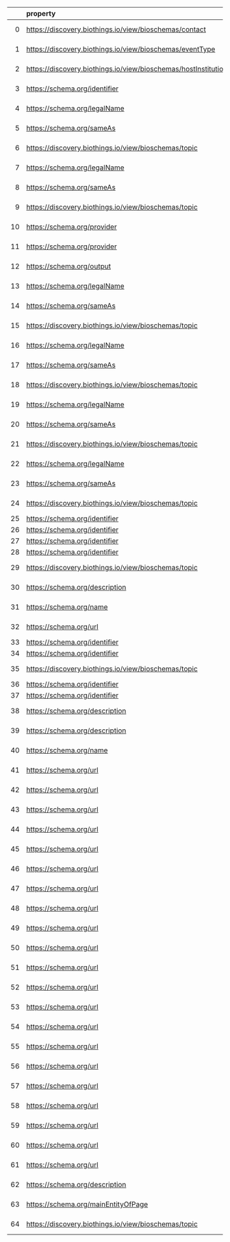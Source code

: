 |    | property                                                       | Reference profile                                                  | Evaluated entity                                                                                   |
|---:|:---------------------------------------------------------------|:-------------------------------------------------------------------|:---------------------------------------------------------------------------------------------------|
|  0 | https://discovery.biothings.io/view/bioschemas/contact         | https://bioschemas.org/profiles/Event/0.2-DRAFT-2019_06_14         | https://tess.elixir-europe.org/events/1st-international-conference-on-fair-digital-objects-fdo2022 |
|  1 | https://discovery.biothings.io/view/bioschemas/eventType       | https://bioschemas.org/profiles/Event/0.2-DRAFT-2019_06_14         | https://tess.elixir-europe.org/events/1st-international-conference-on-fair-digital-objects-fdo2022 |
|  2 | https://discovery.biothings.io/view/bioschemas/hostInstitution | https://bioschemas.org/profiles/Event/0.2-DRAFT-2019_06_14         | https://tess.elixir-europe.org/events/1st-international-conference-on-fair-digital-objects-fdo2022 |
|  3 | https://schema.org/identifier                                  | https://bioschemas.org/profiles/Dataset/1.0-RELEASE                | https://www.bgee.org/?page=species&amp;species_id=9606#expr-calls                                  |
|  4 | https://schema.org/legalName                                   | https://bioschemas.org/profiles/Organization/0.2-DRAFT-2019_07_19  | N9472323b6c49406b84a71737c4fa5e54                                                                  |
|  5 | https://schema.org/sameAs                                      | https://bioschemas.org/profiles/Organization/0.2-DRAFT-2019_07_19  | N9472323b6c49406b84a71737c4fa5e54                                                                  |
|  6 | https://discovery.biothings.io/view/bioschemas/topic           | https://bioschemas.org/profiles/Organization/0.2-DRAFT-2019_07_19  | N9472323b6c49406b84a71737c4fa5e54                                                                  |
|  7 | https://schema.org/legalName                                   | https://bioschemas.org/profiles/Organization/0.2-DRAFT-2019_07_19  | Ne106a622703e49c8a46b48d3b5c54603                                                                  |
|  8 | https://schema.org/sameAs                                      | https://bioschemas.org/profiles/Organization/0.2-DRAFT-2019_07_19  | Ne106a622703e49c8a46b48d3b5c54603                                                                  |
|  9 | https://discovery.biothings.io/view/bioschemas/topic           | https://bioschemas.org/profiles/Organization/0.2-DRAFT-2019_07_19  | Ne106a622703e49c8a46b48d3b5c54603                                                                  |
| 10 | https://schema.org/provider                                    | https://bioschemas.org/profiles/DataCatalog/0.3-RELEASE-2019_07_01 | N298d7b36ef554622b6f146b1e6f12b67                                                                  |
| 11 | https://schema.org/provider                                    | https://bioschemas.org/profiles/DataCatalog/0.3-RELEASE-2019_07_01 | Nb81408d60a734174947e6777a3f4bff4                                                                  |
| 12 | https://schema.org/output                                      | https://bioschemas.org/profiles/ComputationalWorkflow/1.0-RELEASE  | https://workflowhub.eu/workflows/18?version=1                                                      |
| 13 | https://schema.org/legalName                                   | https://bioschemas.org/profiles/Organization/0.2-DRAFT-2019_07_19  | N1c063e78fa0845208c646a534f95ef89                                                                  |
| 14 | https://schema.org/sameAs                                      | https://bioschemas.org/profiles/Organization/0.2-DRAFT-2019_07_19  | N1c063e78fa0845208c646a534f95ef89                                                                  |
| 15 | https://discovery.biothings.io/view/bioschemas/topic           | https://bioschemas.org/profiles/Organization/0.2-DRAFT-2019_07_19  | N1c063e78fa0845208c646a534f95ef89                                                                  |
| 16 | https://schema.org/legalName                                   | https://bioschemas.org/profiles/Organization/0.2-DRAFT-2019_07_19  | Na31db70d889d41c8a931d5d386ac9db4                                                                  |
| 17 | https://schema.org/sameAs                                      | https://bioschemas.org/profiles/Organization/0.2-DRAFT-2019_07_19  | Na31db70d889d41c8a931d5d386ac9db4                                                                  |
| 18 | https://discovery.biothings.io/view/bioschemas/topic           | https://bioschemas.org/profiles/Organization/0.2-DRAFT-2019_07_19  | Na31db70d889d41c8a931d5d386ac9db4                                                                  |
| 19 | https://schema.org/legalName                                   | https://bioschemas.org/profiles/Organization/0.2-DRAFT-2019_07_19  | N55431c235acb490b9bd56a666ca7bdfa                                                                  |
| 20 | https://schema.org/sameAs                                      | https://bioschemas.org/profiles/Organization/0.2-DRAFT-2019_07_19  | N55431c235acb490b9bd56a666ca7bdfa                                                                  |
| 21 | https://discovery.biothings.io/view/bioschemas/topic           | https://bioschemas.org/profiles/Organization/0.2-DRAFT-2019_07_19  | N55431c235acb490b9bd56a666ca7bdfa                                                                  |
| 22 | https://schema.org/legalName                                   | https://bioschemas.org/profiles/Organization/0.2-DRAFT-2019_07_19  | N5ad52e6ca6d44d2692fc9d7421744312                                                                  |
| 23 | https://schema.org/sameAs                                      | https://bioschemas.org/profiles/Organization/0.2-DRAFT-2019_07_19  | N5ad52e6ca6d44d2692fc9d7421744312                                                                  |
| 24 | https://discovery.biothings.io/view/bioschemas/topic           | https://bioschemas.org/profiles/Organization/0.2-DRAFT-2019_07_19  | N5ad52e6ca6d44d2692fc9d7421744312                                                                  |
| 25 | https://schema.org/identifier                                  | https://bioschemas.org/profiles/Dataset/1.0-RELEASE                | https://www.bgee.org/                                                                              |
| 26 | https://schema.org/identifier                                  | https://bioschemas.org/profiles/Dataset/1.0-RELEASE                | https://www.bgee.org/                                                                              |
| 27 | https://schema.org/identifier                                  | https://bioschemas.org/profiles/Dataset/1.0-RELEASE                | https://www.genenames.org/data/gene-symbol-report/#data-set                                        |
| 28 | https://schema.org/identifier                                  | https://bioschemas.org/profiles/Dataset/1.0-RELEASE                | https://www.genenames.org/data/genegroup/#data-set                                                 |
| 29 | https://discovery.biothings.io/view/bioschemas/topic           | https://bioschemas.org/profiles/Organization/0.2-DRAFT-2019_07_19  | https://biocomputingup.it/#Organization                                                            |
| 30 | https://schema.org/description                                 | https://bioschemas.org/profiles/ComputationalTool/1.0-RELEASE      | https://bio.tools/blast                                                                            |
| 31 | https://schema.org/name                                        | https://bioschemas.org/profiles/ComputationalTool/1.0-RELEASE      | https://bio.tools/blast                                                                            |
| 32 | https://schema.org/url                                         | https://bioschemas.org/profiles/ComputationalTool/1.0-RELEASE      | https://bio.tools/blast                                                                            |
| 33 | https://schema.org/identifier                                  | https://bioschemas.org/profiles/Dataset/1.0-RELEASE                | https://www.genenames.org/data/gene-symbol-report/#data-set                                        |
| 34 | https://schema.org/identifier                                  | https://bioschemas.org/profiles/Dataset/1.0-RELEASE                | https://www.genenames.org/data/genegroup/#data-set                                                 |
| 35 | https://discovery.biothings.io/view/bioschemas/topic           | https://bioschemas.org/profiles/Organization/0.2-DRAFT-2019_07_19  | https://biocomputingup.it/#Organization                                                            |
| 36 | https://schema.org/identifier                                  | https://bioschemas.org/profiles/Dataset/1.0-RELEASE                | https://www.genenames.org/data/gene-symbol-report/#data-set                                        |
| 37 | https://schema.org/identifier                                  | https://bioschemas.org/profiles/Dataset/1.0-RELEASE                | https://www.genenames.org/data/genegroup/#data-set                                                 |
| 38 | https://schema.org/description                                 | https://bioschemas.org/profiles/DataCatalog/0.3-RELEASE-2019_07_01 | http://www.ensembl.org/#project                                                                    |
| 39 | https://schema.org/description                                 | https://bioschemas.org/profiles/ComputationalTool/1.0-RELEASE      | https://bio.tools/covidmine                                                                        |
| 40 | https://schema.org/name                                        | https://bioschemas.org/profiles/ComputationalTool/1.0-RELEASE      | https://bio.tools/covidmine                                                                        |
| 41 | https://schema.org/url                                         | https://bioschemas.org/profiles/ComputationalTool/1.0-RELEASE      | https://bio.tools/covidmine                                                                        |
| 42 | https://schema.org/url                                         | https://bioschemas.org/profiles/ChemicalSubstance/0.4-RELEASE      | https://nanocommons.github.io/identifiers/registry#ERM00000066                                     |
| 43 | https://schema.org/url                                         | https://bioschemas.org/profiles/ChemicalSubstance/0.4-RELEASE      | https://nanocommons.github.io/identifiers/registry#ERM00000064                                     |
| 44 | https://schema.org/url                                         | https://bioschemas.org/profiles/ChemicalSubstance/0.4-RELEASE      | https://nanocommons.github.io/identifiers/registry#ERM000000837                                    |
| 45 | https://schema.org/url                                         | https://bioschemas.org/profiles/ChemicalSubstance/0.4-RELEASE      | https://nanocommons.github.io/identifiers/registry#ERM00000062                                     |
| 46 | https://schema.org/url                                         | https://bioschemas.org/profiles/ChemicalSubstance/0.4-RELEASE      | https://nanocommons.github.io/identifiers/registry#ERM00000067                                     |
| 47 | https://schema.org/url                                         | https://bioschemas.org/profiles/ChemicalSubstance/0.4-RELEASE      | https://nanocommons.github.io/identifiers/registry#ERM00000063                                     |
| 48 | https://schema.org/url                                         | https://bioschemas.org/profiles/ChemicalSubstance/0.4-RELEASE      | https://nanocommons.github.io/identifiers/registry#ERM00000582                                     |
| 49 | https://schema.org/url                                         | https://bioschemas.org/profiles/ChemicalSubstance/0.4-RELEASE      | https://nanocommons.github.io/identifiers/registry#ERM00000086                                     |
| 50 | https://schema.org/url                                         | https://bioschemas.org/profiles/ChemicalSubstance/0.4-RELEASE      | https://nanocommons.github.io/identifiers/registry#ERM00000084                                     |
| 51 | https://schema.org/url                                         | https://bioschemas.org/profiles/ChemicalSubstance/0.4-RELEASE      | https://nanocommons.github.io/identifiers/registry#ERM00000088                                     |
| 52 | https://schema.org/url                                         | https://bioschemas.org/profiles/ChemicalSubstance/0.4-RELEASE      | https://nanocommons.github.io/identifiers/registry#ERM00000060                                     |
| 53 | https://schema.org/url                                         | https://bioschemas.org/profiles/ChemicalSubstance/0.4-RELEASE      | https://nanocommons.github.io/identifiers/registry#ERM00000061                                     |
| 54 | https://schema.org/url                                         | https://bioschemas.org/profiles/ChemicalSubstance/0.4-RELEASE      | https://nanocommons.github.io/identifiers/registry#ERM00000085                                     |
| 55 | https://schema.org/url                                         | https://bioschemas.org/profiles/ChemicalSubstance/0.4-RELEASE      | https://nanocommons.github.io/identifiers/registry#ERM00000090                                     |
| 56 | https://schema.org/url                                         | https://bioschemas.org/profiles/ChemicalSubstance/0.4-RELEASE      | https://nanocommons.github.io/identifiers/registry#ERM00000325                                     |
| 57 | https://schema.org/url                                         | https://bioschemas.org/profiles/ChemicalSubstance/0.4-RELEASE      | https://nanocommons.github.io/identifiers/registry#ERM00000584                                     |
| 58 | https://schema.org/url                                         | https://bioschemas.org/profiles/ChemicalSubstance/0.4-RELEASE      | https://nanocommons.github.io/identifiers/registry#ERM00000065                                     |
| 59 | https://schema.org/url                                         | https://bioschemas.org/profiles/ChemicalSubstance/0.4-RELEASE      | https://nanocommons.github.io/identifiers/registry#ERM00000583                                     |
| 60 | https://schema.org/url                                         | https://bioschemas.org/profiles/ChemicalSubstance/0.4-RELEASE      | https://nanocommons.github.io/identifiers/registry#ERM00000083                                     |
| 61 | https://schema.org/url                                         | https://bioschemas.org/profiles/ChemicalSubstance/0.4-RELEASE      | https://nanocommons.github.io/identifiers/registry#ERM00000089                                     |
| 62 | https://schema.org/description                                 | https://bioschemas.org/profiles/Person/0.2-DRAFT-2019_07_19        | https://workflowhub.eu/people/9                                                                    |
| 63 | https://schema.org/mainEntityOfPage                            | https://bioschemas.org/profiles/Person/0.2-DRAFT-2019_07_19        | https://workflowhub.eu/people/9                                                                    |
| 64 | https://discovery.biothings.io/view/bioschemas/topic           | https://bioschemas.org/profiles/Organization/0.2-DRAFT-2019_07_19  | https://biocomputingup.it/#Organization                                                            |